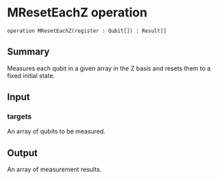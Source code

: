 # MResetEachZ operation

`operation MResetEachZ(register : Qubit[]) : Result[]`

## Summary
Measures each qubit in a given array in the Z basis
and resets them to a fixed initial state.
## Input
### targets
An array of qubits to be measured.
## Output
An array of measurement results.
